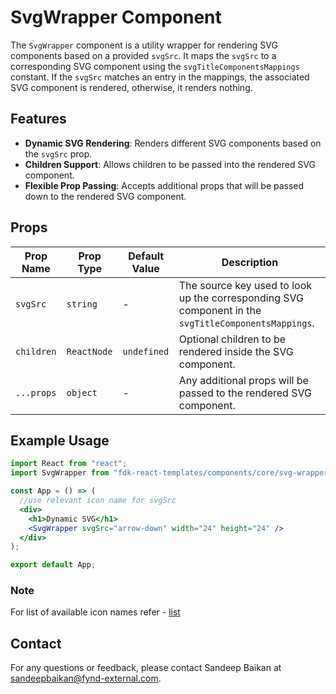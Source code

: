 # SvgWrapper Component

The `SvgWrapper` component is a utility wrapper for rendering SVG components based on a provided `svgSrc`. It maps the `svgSrc` to a corresponding SVG component using the `svgTitleComponentsMappings` constant. If the `svgSrc` matches an entry in the mappings, the associated SVG component is rendered, otherwise, it renders nothing.

## Features
- **Dynamic SVG Rendering**: Renders different SVG components based on the `svgSrc` prop.
- **Children Support**: Allows children to be passed into the rendered SVG component.
- **Flexible Prop Passing**: Accepts additional props that will be passed down to the rendered SVG component.

## Props

| Prop Name     | Prop Type     | Default Value | Description                                                             |
|---------------|---------------|---------------|-------------------------------------------------------------------------|
| `svgSrc`      | `string`      | -             | The source key used to look up the corresponding SVG component in the `svgTitleComponentsMappings`. |
| `children`    | `ReactNode`   | `undefined`   | Optional children to be rendered inside the SVG component.             |
| `...props`    | `object`      | -             | Any additional props will be passed to the rendered SVG component.     |

## Example Usage

```jsx
import React from "react";
import SvgWrapper from "fdk-react-templates/components/core/svg-wrapper/svg-wrapper";

const App = () => (
  //use relevant icon name for svgSrc
  <div>
    <h1>Dynamic SVG</h1>
    <SvgWrapper svgSrc="arrow-down" width="24" height="24" />
  </div>
);

export default App;

```

### Note

For list of available icon names refer - [list](/src/constants/svgTitleComponentsMappings.js)

## Contact

For any questions or feedback, please contact Sandeep Baikan at [sandeepbaikan@fynd-external.com](mailto:sandeepbaikan@fynd-external.com).